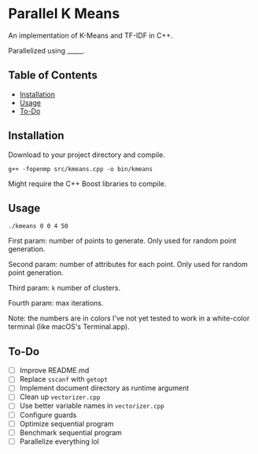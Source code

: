 # Parallel K Means

An implementation of K-Means and TF-IDF in C++.

Parallelized using _____. 

## Table of Contents

- [Installation](#installation)
- [Usage](#usage)
- [To-Do](#to-do)

## Installation

Download to your project directory and compile.

`g++ -fopenmp src/kmeans.cpp -o bin/kmeans`

Might require the C++ Boost libraries to compile.

## Usage

`./kmeans 0 0 4 50`

First param: number of points to generate. Only used for random point generation.

Second param: number of attributes for each point. Only used for random point generation.

Third param: `k` number of clusters.

Fourth param: max iterations.

Note: the numbers are in colors I've not yet tested to work in a white-color terminal (like macOS's Terminal.app).

## To-Do

- [ ] Improve README.md
- [ ] Replace `sscanf` with `getopt`
- [ ] Implement document directory as runtime argument
- [ ] Clean up `vectorizer.cpp`
- [ ] Use better variable names in `vectorizer.cpp`
- [ ] Configure guards
- [ ] Optimize sequential program
- [ ] Benchmark sequential program
- [ ] Parallelize everything lol